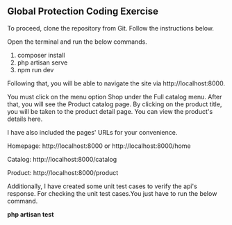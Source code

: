 ## Global Protection Coding Exercise

To proceed, clone the repository from Git. Follow the instructions below.

Open the terminal and run the below commands.
1) composer install
2) php artisan serve
3) npm run dev



Following that, you will be able to navigate the site via http://localhost:8000.


You must click on the menu option Shop under the Full catalog menu. After that, you will see the Product catalog page. 
By clicking on the product title, you will be taken to the product detail page. You can view the product's details here.

I have also included the pages' URLs for your convenience.


Homepage: http://localhost:8000 or http://localhost:8000/home 

Catalog: http://localhost:8000/catalog

Product: http://localhost:8000/product

Additionally, I have created some unit test cases to verify the api's response. For checking the unit test cases.You just have to run the below command.

<b>php artisan test<b>